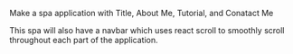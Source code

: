 Make a spa application with Title, About Me, Tutorial, and Conatact Me

This spa will also have a navbar which uses react scroll to smoothly scroll throughout each part of the application. 